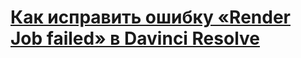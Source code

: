 # [Как исправить ошибку «Render Job failed» в Davinci Resolve](https://www.youtube.com/watch?v=6TNacloxvKQ)
